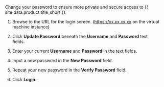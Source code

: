 Change your password to ensure more private and secure access to {{ site.data.product.title_short }}.

1. Browse to the URL for the login screen. (<https://xx.xx.xx.xx> on the virtual machine instance)

2. Click **Update Password** beneath the **Username** and **Password** text fields.

3. Enter your current **Username** and **Password** in the text fields.

4. Input a new password in the **New Password** field.

5. Repeat your new password in the **Verify Password** field.

6. Click **Login**.
